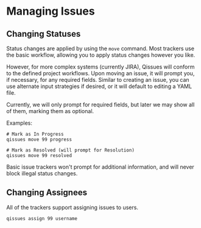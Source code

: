 # Managing Issues

## Changing Statuses

Status changes are applied by using the `move` command. Most trackers use the basic workflow, allowing you to apply status changes however you like.

However, for more complex systems (currently JIRA), Qissues will conform to the defined project workflows. Upon moving an issue, it will prompt you, if necessary, for any required fields. Similar to creating an issue, you can use alternate input strategies if desired, or it will default to editing a YAML file.

Currently, we will only prompt for required fields, but later we may show all of them, marking them as optional.

Examples:

    # Mark as In Progress
    qissues move 99 progress

    # Mark as Resolved (will prompt for Resolution)
    qissues move 99 resolved

Basic issue trackers won't prompt for additional information, and will never block illegal status changes.

## Changing Assignees

All of the trackers support assigning issues to users.

    qissues assign 99 username
